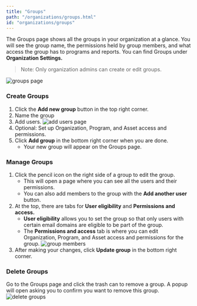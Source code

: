 ```yaml
---
title: "Groups"
path: "/organizations/groups.html"
id: "organizations/groups"
---
```


The Groups page shows all the groups in your organization at a glance. You will see the group name, the permissions held by group members, and what access the group has to programs and reports. You can find Groups under **Organization Settings.**

>Note: Only organization admins can create or edit groups.

![groups page](/images/groups-3.png)

### Create Groups
1. Click the **Add new group** button in the top right corner. 
2. Name the group
3. Add users. ![add users page](/images/groups-2.png)
4. Optional: Set up Organization, Program, and Asset access and permissions.
5. Click **Add group** in the bottom right corner when you are done.
    * Your new group will appear on the Groups page. 

### Manage Groups
1. Click the pencil icon on the right side of a group to edit the group. 
    * This will open a page where you can see all the users and their permissions. 
    * You can also add members to the group with the **Add another user** button.
2. At the top, there are tabs for **User eligibility** and **Permissions and access.**
    * **User eligibility** allows you to set the group so that only users with certain email domains are eligible to be part of the group.
    * The **Permissions and access** tab is where you can edit Organization, Program, and Asset access and permissions for the group.
    ![group members](/images/groups-1.png)
3. After making your changes, click **Update group** in the bottom right corner. 

### Delete Groups
Go to the Groups page and click the trash can to remove a group. A popup will open asking you to confirm you want to remove this group. 
![delete groups](/images/groups-4.png)